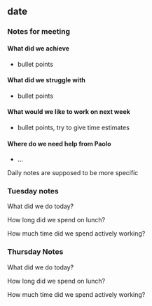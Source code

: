 ## date
### Notes for meeting
#### What did we achieve
* bullet points
#### What did we struggle with
* bullet points

#### What would we like to work on next week
* bullet points, try to give time estimates

#### Where do we need help from Paolo
* ...


Daily notes are supposed to be more specific
### Tuesday notes
What did we do today?

How long did we spend on lunch?

How much time did we spend actively working?

### Thursday Notes
What did we do today?

How long did we spend on lunch?

How much time did we spend actively working?